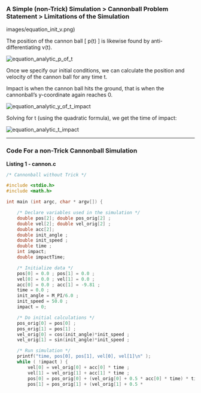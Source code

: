 ### A Simple (non-Trick) Simulation > Cannonball Problem Statement > Limitations of the Simulation

images/equation_init_v.png)

The position of the cannon ball [ p(t) ] is likewise found by anti-differentiating
v(t).

![equation_analytic_p_of_t](images/equation_analytic_p_of_t.png)

Once we specify our initial conditions, we can calculate the position and
velocity of the cannon ball for any time t.

Impact is when the cannon ball hits the ground, that is when the cannonball’s
y-coordinate again reaches 0.

![equation_analytic_y_of_t_impact](images/equation_analytic_y_of_t_impact.png)

Solving for t (using the quadratic formula), we get the time of impact:

![equation_analytic_t_impact](images/equation_analytic_t_impact.png)

---
<a id=a-cannonball-simulation-without-trick></a>
### Code For a non-Trick Cannonball Simulation

<a id=listing_1_cannon.c></a>
**Listing 1 - cannon.c**

```c
/* Cannonball without Trick */

#include <stdio.h>
#include <math.h>

int main (int argc, char * argv[]) {

    /* Declare variables used in the simulation */
    double pos[2]; double pos_orig[2] ;
    double vel[2]; double vel_orig[2] ;
    double acc[2];
    double init_angle ;
    double init_speed ;
    double time ;
    int impact;
    double impactTime;

    /* Initialize data */
    pos[0] = 0.0 ; pos[1] = 0.0 ;
    vel[0] = 0.0 ; vel[1] = 0.0 ;
    acc[0] = 0.0 ; acc[1] = -9.81 ;
    time = 0.0 ;
    init_angle = M_PI/6.0 ;
    init_speed = 50.0 ;
    impact = 0;

    /* Do initial calculations */
    pos_orig[0] = pos[0] ;
    pos_orig[1] = pos[1] ;
    vel_orig[0] = cos(init_angle)*init_speed ;
    vel_orig[1] = sin(init_angle)*init_speed ;

    /* Run simulation */
    printf("time, pos[0], pos[1], vel[0], vel[1]\n" );
    while ( !impact ) {
        vel[0] = vel_orig[0] + acc[0] * time ;
        vel[1] = vel_orig[1] + acc[1] * time ;
        pos[0] = pos_orig[0] + (vel_orig[0] + 0.5 * acc[0] * time) * time ;
        pos[1] = pos_orig[1] + (vel_orig[1] + 0.5 *
